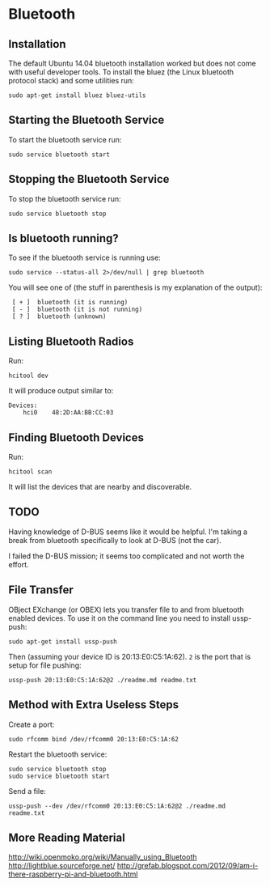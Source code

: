 # Bluetooth

## Installation

The default Ubuntu 14.04 bluetooth installation worked but does not
come with useful developer tools. To install the bluez (the Linux
bluetooth protocol stack) and some utilities run:

	sudo apt-get install bluez bluez-utils

## Starting the Bluetooth Service

To start the bluetooth service run:

	sudo service bluetooth start

## Stopping the Bluetooth Service

To stop the bluetooth service run:

	sudo service bluetooth stop

## Is bluetooth running?

To see if the bluetooth service is running use:

	sudo service --status-all 2>/dev/null | grep bluetooth

You will see one of (the stuff in parenthesis is my explanation of the
output):

	 [ + ]  bluetooth (it is running)
	 [ - ]  bluetooth (it is not running)
	 [ ? ]  bluetooth (unknown)

## Listing Bluetooth Radios

Run:

	hcitool dev

It will produce output similar to:

	Devices:
		hci0	48:2D:AA:BB:CC:03

## Finding Bluetooth Devices

Run:

	hcitool scan

It will list the devices that are nearby and discoverable.

## TODO

Having knowledge of D-BUS seems like it would be helpful. I'm taking a
break from bluetooth specifically to look at D-BUS (not the car).

I failed the D-BUS mission; it seems too complicated and not worth the
effort.

## File Transfer

OBject EXchange (or OBEX) lets you transfer file to and from bluetooth
enabled devices. To use it on the command line you need to install
ussp-push:

	sudo apt-get install ussp-push

Then (assuming your device ID is 20:13:E0:C5:1A:62). `2` is the port
that is setup for file pushing:

	ussp-push 20:13:E0:C5:1A:62@2 ./readme.md readme.txt

## Method with Extra Useless Steps

Create a port:

	sudo rfcomm bind /dev/rfcomm0 20:13:E0:C5:1A:62

Restart the bluetooth service:

	sudo service bluetooth stop
	sudo service bluetooth start

Send a file:

	ussp-push --dev /dev/rfcomm0 20:13:E0:C5:1A:62@2 ./readme.md readme.txt

## More Reading Material

http://wiki.openmoko.org/wiki/Manually_using_Bluetooth
http://lightblue.sourceforge.net/
http://grefab.blogspot.com/2012/09/am-i-there-raspberry-pi-and-bluetooth.html


